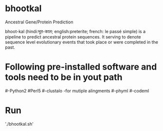 # bhootkal
Ancestral Gene/Protein Prediction

bhoot-kal (hindi:भूत-काल; english:preterite; french: le passé simple) is a pipeline to predict ancestral protein sequences. It serving to denote sequence level evolutionary events that took place or were completed in the past.

# Following pre-installed software and tools need to be in yout path
#-Python2 #Perl5
#-clustalo -for mutiple alingments 
#-phyml
#-codeml

# Run
  './bhootkal.sh'

